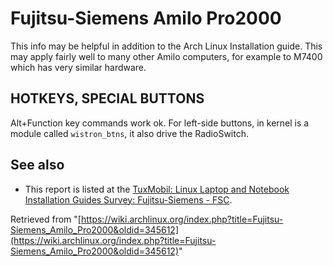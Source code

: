 # Fujitsu-Siemens Amilo Pro2000

This info may be helpful in addition to the Arch Linux Installation guide. This may apply fairly well to many other Amilo computers, for example to M7400 which has very similar hardware.

## HOTKEYS, SPECIAL BUTTONS

Alt+Function key commands work ok. For left-side buttons, in kernel is a module called `wistron_btns`, it also drive the RadioSwitch.

## See also

*   This report is listed at the [TuxMobil: Linux Laptop and Notebook Installation Guides Survey: Fujitsu-Siemens - FSC](http://tuxmobil.org/fujitsu.html).

Retrieved from "[https://wiki.archlinux.org/index.php?title=Fujitsu-Siemens_Amilo_Pro2000&oldid=345612](https://wiki.archlinux.org/index.php?title=Fujitsu-Siemens_Amilo_Pro2000&oldid=345612)"